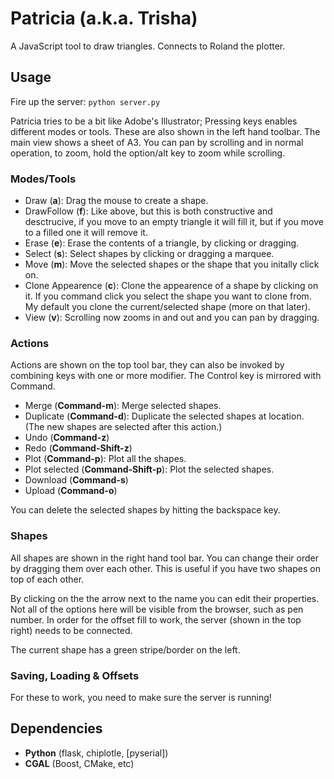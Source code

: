 # Patricia (a.k.a. Trisha)

A JavaScript tool to draw triangles. Connects to Roland the plotter.

## Usage

Fire up the server: `python server.py`

Patricia tries to be a bit like Adobe's Illustrator; Pressing keys enables different modes or tools. These are also shown in the left hand toolbar. The main view shows a sheet of A3. You can pan by scrolling and in normal operation, to zoom, hold the option/alt key to zoom while scrolling.

### Modes/Tools

- Draw (**a**): Drag the mouse to create a shape.
- DrawFollow (**f**): Like above, but this is both constructive and desctrucive, if you move to an empty triangle it will fill it, but if you move to a filled one it will remove it.
- Erase (**e**): Erase the contents of a triangle, by clicking or dragging.
- Select (**s**): Select shapes by clicking or dragging a marquee.
- Move (**m**): Move the selected shapes or the shape that you initally click on.
- Clone Appearence (**c**): Clone the appearence of a shape by clicking on it. If you command click you select the shape you want to clone from. My default you clone the current/selected shape (more on that later).
- View (**v**): Scrolling now zooms in and out and you can pan by dragging.

### Actions

Actions are shown on the top tool bar, they can also be invoked by combining keys with one or more modifier. The Control key is mirrored with Command.

- Merge (**Command-m**): Merge selected shapes.
- Duplicate (**Command-d**): Duplicate the selected shapes at location. (The new shapes are selected after this action.)
- Undo (**Command-z**)
- Redo (**Command-Shift-z**)
- Plot (**Command-p**): Plot all the shapes.
- Plot selected (**Command-Shift-p**): Plot the selected shapes.
- Download (**Command-s**)
- Upload (**Command-o**)

You can delete the selected shapes by hitting the backspace key.

### Shapes

All shapes are shown in the right hand tool bar. You can change their order by dragging them over each other. This is useful if you have two shapes on top of each other.

By clicking on the the arrow next to the name you can edit their properties. Not all of the options here will be visible from the browser, such as pen number. In order for the offset fill to work, the server (shown in the top right) needs to be connected.

The current shape has a green stripe/border on the left.

### Saving, Loading & Offsets

For these to work, you need to make sure the server is running!

## Dependencies

- **Python** (flask, chiplotle, [pyserial])
- **CGAL** (Boost, CMake, etc)


